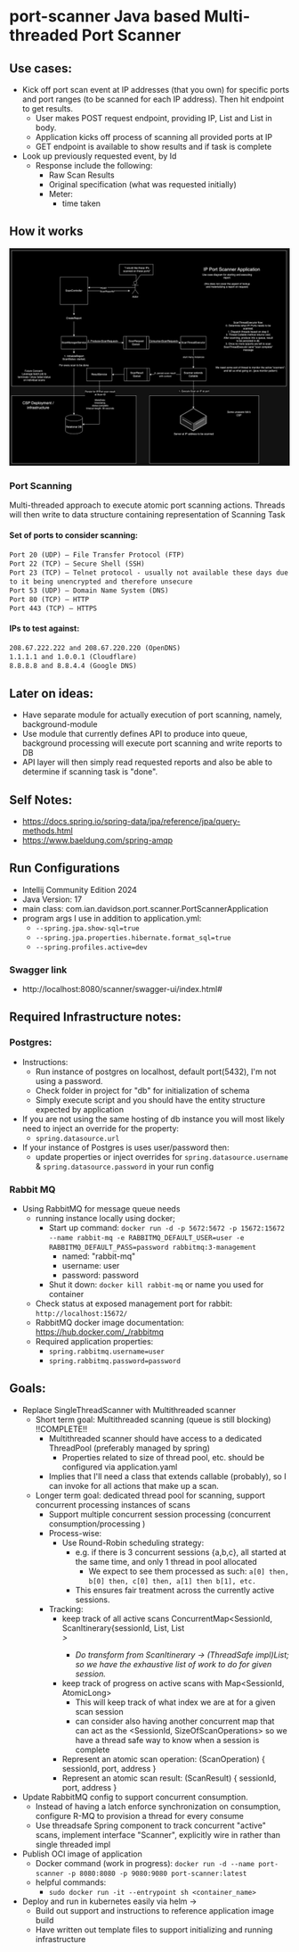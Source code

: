 # port-scanner Java based Multi-threaded Port Scanner

## Use cases:
- Kick off port scan event at IP addresses (that you own) for specific ports and port ranges (to be scanned for each IP address). Then hit endpoint to get results.
    - User makes POST request endpoint, providing IP, List<Port> and List<PortRange> in body.
    - Application kicks off process of scanning all provided ports at IP
    - GET endpoint is available to show results and if task is complete
- Look up previously requested event, by Id
    - Response include the following:
      - Raw Scan Results
      - Original specification (what was requested initially)
      - Meter:
        - time taken

## How it works
![HighLevel](docs/HighLevelSys.png)

### Port Scanning

Multi-threaded approach to execute atomic port scanning actions. 
Threads will then write to data structure containing representation of Scanning Task  


#### Set of ports to consider scanning:
```text
Port 20 (UDP) — File Transfer Protocol (FTP)
Port 22 (TCP) — Secure Shell (SSH)
Port 23 (TCP) — Telnet protocol - usually not available these days due to it being unencrypted and therefore unsecure
Port 53 (UDP) — Domain Name System (DNS)
Port 80 (TCP) — HTTP
Port 443 (TCP) — HTTPS
```

#### IPs to test against:
```text
208.67.222.222 and 208.67.220.220 (OpenDNS)
1.1.1.1 and 1.0.0.1 (Cloudflare)
8.8.8.8 and 8.8.4.4 (Google DNS)
```

## Later on ideas:
- Have separate module for actually execution of port scanning, namely, background-module
- Use module that currently defines API to produce into queue, background processing will execute port scanning and write reports to DB
- API layer will then simply read requested reports and also be able to determine if scanning task is "done".

## Self Notes:
- https://docs.spring.io/spring-data/jpa/reference/jpa/query-methods.html
- https://www.baeldung.com/spring-amqp

## Run Configurations
- Intellij Community Edition 2024
- Java Version: 17
- main class: com.ian.davidson.port.scanner.PortScannerApplication
- program args I use in addition to application.yml:
  - `--spring.jpa.show-sql=true`
  - `--spring.jpa.properties.hibernate.format_sql=true`
  - `--spring.profiles.active=dev`

### Swagger link
- http://localhost:8080/scanner/swagger-ui/index.html#

## Required Infrastructure notes:
### Postgres:
- Instructions:
  - Run instance of postgres on localhost, default port(5432), I'm not using a password.
  - Check folder in project for "db" for initialization of schema
  - Simply execute script and you should have the entity structure expected by application
- If you are not using the same hosting of db instance you will most likely need to inject an override for the property:
  - `spring.datasource.url`
- If your instance of Postgres is uses user/password then:
  - update properties or inject overrides for `spring.datasource.username` & `spring.datasource.password` in your run config
### Rabbit MQ
- Using RabbitMQ for message queue needs
  - running instance locally using docker;
    - Start up command: `docker run -d -p 5672:5672 -p 15672:15672 --name rabbit-mq -e RABBITMQ_DEFAULT_USER=user -e RABBITMQ_DEFAULT_PASS=password rabbitmq:3-management`
      - named: "rabbit-mq"
      - username: user
      - password: password
    - Shut it down: `docker kill rabbit-mq` or name you used for container
  - Check status at exposed management port for rabbit: `http://localhost:15672/`
  - RabbitMQ docker image documentation: https://hub.docker.com/_/rabbitmq 
  - Required application properties:
    - `spring.rabbitmq.username=user`
    - `spring.rabbitmq.password=password`


## Goals:
- Replace SingleThreadScanner with Multithreaded scanner 
  - Short term goal: Multithreaded scanning (queue is still blocking) !!COMPLETE!!
    - Multithreaded scanner should have access to a dedicated ThreadPool (preferably managed by spring)
      - Properties related to size of thread pool, etc. should be configured via application.yaml
    - Implies that I'll need a class that extends callable (probably), so I can invoke for all actions that make up a scan. 
  - Longer term goal: dedicated thread pool for scanning, support concurrent processing instances of scans
    - Support multiple concurrent session processing (concurrent consumption/processing )
    - Process-wise:
      - Use Round-Robin scheduling strategy:
        - e.g. if there is 3 concurrent sessions {a,b,c}, all started at the same time, and only 1 thread in pool allocated
          - We expect to see them processed as such: `a[0] then, b[0] then, c[0] then, a[1] then b[1], etc.`
        - This ensures fair treatment across the currently active sessions.
    - Tracking:
      - keep track of all active scans ConcurrentMap<SessionId, ScanItinerary{sessionId, List<Port>, List<Address>>
        - Do transform from ScanItinerary -> (ThreadSafe impl)List<ScanOperation>; so we have the exhaustive list of work to do for given session.
      - keep track of progress on active scans with Map<SessionId, AtomicLong>
        - This will keep track of what index we are at for a given scan session
        - can consider also having another concurrent map that can act as the <SessionId, SizeOfScanOperations> so we have a thread safe way to know when a session is complete
      - Represent an atomic scan operation: (ScanOperation) { sessionId, port, address }
      - Represent an atomic scan result: (ScanResult) { sessionId, port, address }
- Update RabbitMQ config to support concurrent consumption. 
  - Instead of having a latch enforce synchronization on consumption, configure R-MQ to provision a thread for every consume
  - Use threadsafe Spring component to track concurrent "active" scans, implement interface "Scanner", explicitly wire in rather than single threaded impl
- Publish OCI image of application
  - Docker command (work in progress): `docker run -d --name port-scanner -p 8080:8080 -p 9080:9080 port-scanner:latest`
  - helpful commands:
    - `sudo docker run -it --entrypoint sh <container_name>`
- Deploy and run in kubernetes easily via helm ->
  - Build out support and instructions to reference application image build
  - Have written out template files to support initializing and running infrastructure 